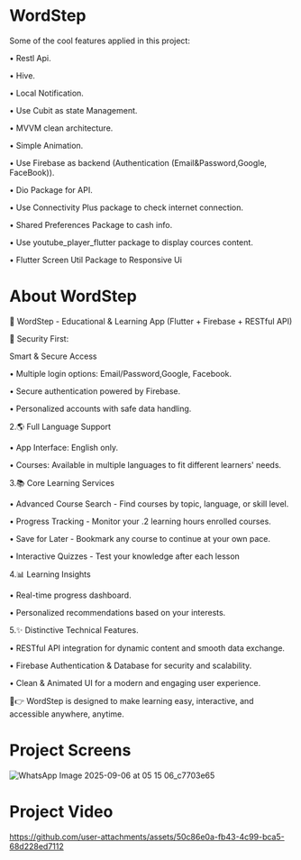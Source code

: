 # WordStep

Some of the cool features applied in this project:

• Restl Api.

• Hive.

• Local Notification.

• Use Cubit as state Management.

• MVVM clean architecture.

• Simple Animation.

• Use Firebase as backend (Authentication (Email&Password,Google, FaceBook)).

• Dio Package for API.

• Use Connectivity Plus package to check internet connection.

• Shared Preferences Package to cash info.

• Use youtube_player_flutter package to display cources content.

• Flutter Screen Util Package to Responsive Ui

# About WordStep

🚀 WordStep - Educational & Learning App (Flutter + Firebase + RESTful API)

🔐 Security First:

Smart & Secure Access

• Multiple login options: Email/Password,Google, Facebook.

• Secure authentication powered by Firebase.

• Personalized accounts with safe data handling.

2.🌎 Full Language Support

• App Interface: English only.

• Courses: Available in multiple languages to fit different learners' needs.

3.📚 Core Learning Services

• Advanced Course Search - Find courses by topic, language, or skill level.

• Progress Tracking - Monitor your .2 learning hours enrolled courses.

• Save for Later - Bookmark any course to continue at your own pace.

• Interactive Quizzes - Test your knowledge after each lesson

4.📊 Learning Insights

• Real-time progress dashboard.

• Personalized recommendations based on your interests.

5.✨ Distinctive Technical Features.

• RESTful API integration for dynamic content and smooth data exchange.

• Firebase Authentication & Database for security and scalability.

• Clean & Animated UI for a modern and engaging user experience.

💬👉 WordStep is designed to make learning easy, interactive, and accessible anywhere, anytime.

# Project Screens
![WhatsApp Image 2025-09-06 at 05 15 06_c7703e65](https://github.com/user-attachments/assets/034c0d72-d601-445b-b659-4e69d3c09bb1)

# Project Video
https://github.com/user-attachments/assets/50c86e0a-fb43-4c99-bca5-68d228ed7112

